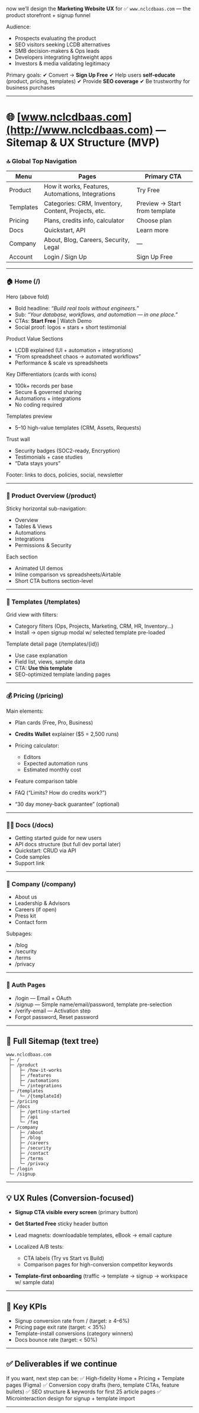 
now we’ll design the **Marketing Website UX** for
✅ `www.nclcdbaas.com` — the product storefront + signup funnel

Audience:

* Prospects evaluating the product
* SEO visitors seeking LCDB alternatives
* SMB decision-makers & Ops leads
* Developers integrating lightweight apps
* Investors & media validating legitimacy

Primary goals:
✔ Convert → **Sign Up Free**
✔ Help users **self-educate** (product, pricing, templates)
✔ Provide **SEO coverage**
✔ Be trustworthy for business purchases

---

# 🌐 [www.nclcdbaas.com](http://www.nclcdbaas.com) — Sitemap & UX Structure (MVP)

### 🔝 Global Top Navigation

| Menu      | Pages                                               | Primary CTA                   |
| --------- | --------------------------------------------------- | ----------------------------- |
| Product   | How it works, Features, Automations, Integrations   | Try Free                      |
| Templates | Categories: CRM, Inventory, Content, Projects, etc. | Preview → Start from template |
| Pricing   | Plans, credits info, calculator                     | Choose plan                   |
| Docs      | Quickstart, API                                     | Learn more                    |
| Company   | About, Blog, Careers, Security, Legal               | —                             |
| Account   | Login / Sign Up                                     | Sign Up Free                  |

---

### 🏠 Home (/)

Hero (above fold)

* Bold headline: *“Build real tools without engineers.”*
* Sub: *“Your database, workflows, and automation — in one place.”*
* CTAs: **Start Free** | Watch Demo
* Social proof: logos + stars + short testimonial

Product Value Sections

* LCDB explained (UI + automation + integrations)
* “From spreadsheet chaos → automated workflows”
* Performance & scale vs spreadsheets

Key Differentiators (cards with icons)

* 100k+ records per base
* Secure & governed sharing
* Automations + integrations
* No coding required

Templates preview

* 5–10 high-value templates (CRM, Assets, Requests)

Trust wall

* Security badges (SOC2-ready, Encryption)
* Testimonials + case studies
* “Data stays yours”

Footer: links to docs, policies, social, newsletter

---

### 🧱 Product Overview (/product)

Sticky horizontal sub-navigation:

* Overview
* Tables & Views
* Automations
* Integrations
* Permissions & Security

Each section

* Animated UI demos
* Inline comparison vs spreadsheets/Airtable
* Short CTA buttons section-level

---

### 🧩 Templates (/templates)

Grid view with filters:

* Category filters (Ops, Projects, Marketing, CRM, HR, Inventory…)
* Install → open signup modal w/ selected template pre-loaded

Template detail page (/templates/{id})

* Use case explanation
* Field list, views, sample data
* CTA: **Use this template**
* SEO-optimized template landing pages

---

### 💰 Pricing (/pricing)

Main elements:

* Plan cards (Free, Pro, Business)
* **Credits Wallet** explainer ($5 = 2,500 runs)
* Pricing calculator:

  * Editors
  * Expected automation runs
  * Estimated monthly cost
* Feature comparison table
* FAQ (“Limits? How do credits work?”)
* “30 day money-back guarantee” (optional)

---

### 🧑‍💻 Docs (/docs)

* Getting started guide for new users
* API docs structure (but full dev portal later)
* Quickstart: CRUD via API
* Code samples
* Support link

---

### 🏢 Company (/company)

* About us
* Leadership & Advisors
* Careers (if open)
* Press kit
* Contact form

Subpages:

* /blog
* /security
* /terms
* /privacy

---

### 🔑 Auth Pages

* /login — Email + OAuth
* /signup — Simple name/email/password, template pre-selection
* /verify-email — Activation step
* Forgot password, Reset password

---

## 🧭 Full Sitemap (text tree)

```
www.nclcdbaas.com
 ├─ /
 ├─ /product
 │   ├─ /how-it-works
 │   ├─ /features
 │   ├─ /automations
 │   └─ /integrations
 ├─ /templates
 │   └─ /{templateId}
 ├─ /pricing
 ├─ /docs
 │   ├─ /getting-started
 │   ├─ /api
 │   └─ /faq
 ├─ /company
 │   ├─ /about
 │   ├─ /blog
 │   ├─ /careers
 │   ├─ /security
 │   ├─ /contact
 │   ├─ /terms
 │   └─ /privacy
 ├─ /login
 └─ /signup
```

---

## 💡 UX Rules (Conversion-focused)

* **Signup CTA visible every screen** (primary button)
* **Get Started Free** sticky header button
* Lead magnets: downloadable templates, eBook → email capture
* Localized A/B tests:

  * CTA labels (Try vs Start vs Build)
  * Comparison pages for high-conversion competitor keywords
* **Template-first onboarding** (traffic → template → signup → workspace w/ sample data)

---

## 🎯 Key KPIs

* Signup conversion rate from / (target: ≥ 4–6%)
* Pricing page exit rate (target: < 35%)
* Template-install conversions (category winners)
* Docs bounce rate (target: < 50%)

---

## ✅ Deliverables if we continue

If you want, next step can be:
✅ High-fidelity Home + Pricing + Template pages (Figma)
✅ Conversion copy drafts (hero, template CTAs, feature bullets)
✅ SEO structure & keywords for first 25 article pages
✅ Microinteraction design for signup + template import

---
